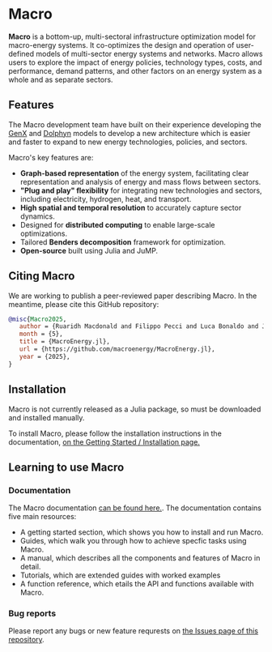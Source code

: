 # Macro

**Macro** is a bottom-up, multi-sectoral infrastructure optimization model for macro-energy systems. It co-optimizes the design and operation of user-defined models of multi-sector energy systems and networks. Macro allows users to explore the impact of energy policies, technology types, costs, and performance, demand patterns, and other factors on an energy system as a whole and as separate sectors.

## Features

The Macro development team have built on their experience developing the [GenX](https://github.com/GenXProject/GenX.jl) and [Dolphyn](https://github.com/macroenergy/Dolphyn.jl) models to develop a new architecture which is easier and faster to expand to new energy technologies, policies, and sectors.

Macro's key features are:

- **Graph-based representation** of the energy system, facilitating clear representation and analysis of energy and mass flows between sectors.
- **"Plug and play" flexibility** for integrating new technologies and sectors, including electricity, hydrogen, heat, and transport.
- **High spatial and temporal resolution** to accurately capture sector dynamics.
- Designed for **distributed computing** to enable large-scale optimizations.
- Tailored **Benders decomposition** framework for optimization.
- **Open-source** built using Julia and JuMP.

## Citing Macro

We are working to publish a peer-reviewed paper describing Macro. In the meantime, please cite this GitHub repository:

```bibtex
@misc{Macro2025,
   author = {Ruaridh Macdonald and Filippo Pecci and Luca Bonaldo and Jun We Law and Yu Weng and Sambuddha Chakrabarti and Dharik Mallapragada and Jesse Jenkins},
   month = {5},
   title = {MacroEnergy.jl},
   url = {https://github.com/macroenergy/MacroEnergy.jl},
   year = {2025},
}
```

## Installation

Macro is not currently released as a Julia package, so must be downloaded and installed manually.

To install Macro, please follow the installation instructions in the documentation, [on the Getting Started / Installation page.](https://macroenergy.github.io/MacroEnergy.jl/dev/Getting%20Started/2_installation.html)

## Learning to use Macro

### Documentation

The Macro documentation [can be found here.](https://macroenergy.github.io/MacroEnergy.jl/). The documentation contains five main resources:

- A getting started section, which shows you how to install and run Macro.
- Guides, which walk you through how to achieve specfic tasks using Macro.
- A manual, which describes all the components and features of Macro in detail.
- Tutorials, which are extended guides with worked examples
- A function reference, which etails the API and functions available with Macro.

### Bug reports

Please report any bugs or new feature requrests on [the Issues page of this repository](https://github.com/macroenergy/MacroEnergy.jl/issues).
